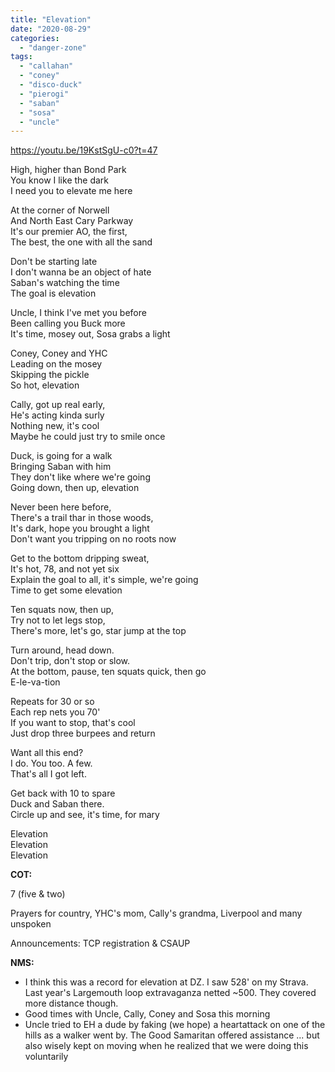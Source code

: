 ```yaml
---
title: "Elevation"
date: "2020-08-29"
categories: 
  - "danger-zone"
tags: 
  - "callahan"
  - "coney"
  - "disco-duck"
  - "pierogi"
  - "saban"
  - "sosa"
  - "uncle"
---
```


https://youtu.be/19KstSgU-c0?t=47

High, higher than Bond Park  
You know I like the dark  
I need you to elevate me here

At the corner of Norwell  
And North East Cary Parkway  
It's our premier AO, the first,  
The best, the one with all the sand

Don't be starting late  
I don't wanna be an object of hate  
Saban's watching the time  
The goal is elevation

Uncle, I think I've met you before  
Been calling you Buck more  
It's time, mosey out, Sosa grabs a light

Coney, Coney and YHC  
Leading on the mosey  
Skipping the pickle  
So hot, elevation

Cally, got up real early,  
He's acting kinda surly  
Nothing new, it's cool  
Maybe he could just try to smile once

Duck, is going for a walk  
Bringing Saban with him  
They don't like where we're going  
Going down, then up, elevation

Never been here before,  
There's a trail thar in those woods,  
It's dark, hope you brought a light  
Don't want you tripping on no roots now

Get to the bottom dripping sweat,  
It's hot, 78, and not yet six  
Explain the goal to all, it's simple, we're going  
Time to get some elevation

Ten squats now, then up,  
Try not to let legs stop,  
There's more, let's go, star jump at the top

Turn around, head down.  
Don't trip, don't stop or slow.  
At the bottom, pause, ten squats quick, then go  
E-le-va-tion

Repeats for 30 or so  
Each rep nets you 70'  
If you want to stop, that's cool  
Just drop three burpees and return

Want all this end?  
I do. You too. A few.  
That's all I got left.

Get back with 10 to spare  
Duck and Saban there.  
Circle up and see, it's time, for mary

Elevation  
Elevation  
Elevation

**COT:**

7 (five & two)

Prayers for country, YHC's mom, Cally's grandma, Liverpool and many unspoken

Announcements: TCP registration & CSAUP

**NMS:**

- I think this was a record for elevation at DZ. I saw 528' on my Strava. Last year's Largemouth loop extravaganza netted ~500. They covered more distance though.
- Good times with Uncle, Cally, Coney and Sosa this morning
- Uncle tried to EH a dude by faking (we hope) a heartattack on one of the hills as a walker went by. The Good Samaritan offered assistance ... but also wisely kept on moving when he realized that we were doing this voluntarily
